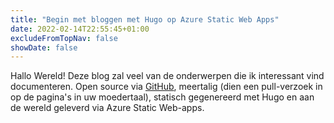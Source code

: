 ```yaml
---
title: "Begin met bloggen met Hugo op Azure Static Web Apps"
date: 2022-02-14T22:55:45+01:00
excludeFromTopNav: false
showDate: false
---
```


Hallo Wereld! Deze blog zal veel van de onderwerpen die ik interessant vind documenteren. Open source via [GitHub](https://github.com/JupiterSwears/JupiterSwearsBlog), meertalig (dien een pull-verzoek in op de pagina's in uw moedertaal), statisch gegenereerd met Hugo en aan de wereld geleverd via Azure Static Web-apps.
